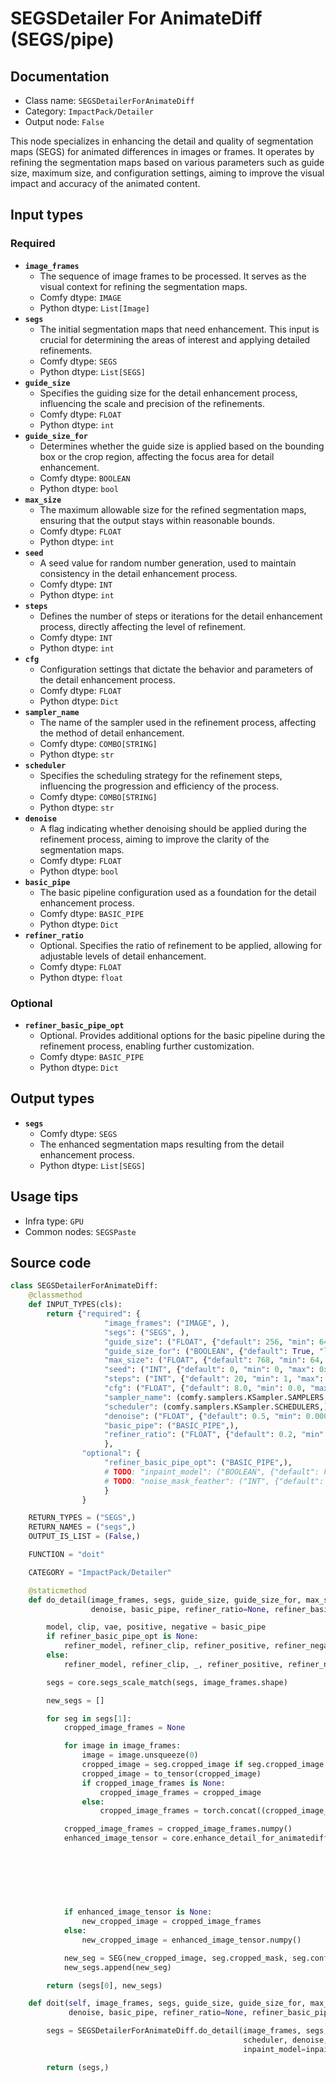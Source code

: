 # SEGSDetailer For AnimateDiff (SEGS/pipe)
## Documentation
- Class name: `SEGSDetailerForAnimateDiff`
- Category: `ImpactPack/Detailer`
- Output node: `False`

This node specializes in enhancing the detail and quality of segmentation maps (SEGS) for animated differences in images or frames. It operates by refining the segmentation maps based on various parameters such as guide size, maximum size, and configuration settings, aiming to improve the visual impact and accuracy of the animated content.
## Input types
### Required
- **`image_frames`**
    - The sequence of image frames to be processed. It serves as the visual context for refining the segmentation maps.
    - Comfy dtype: `IMAGE`
    - Python dtype: `List[Image]`
- **`segs`**
    - The initial segmentation maps that need enhancement. This input is crucial for determining the areas of interest and applying detailed refinements.
    - Comfy dtype: `SEGS`
    - Python dtype: `List[SEGS]`
- **`guide_size`**
    - Specifies the guiding size for the detail enhancement process, influencing the scale and precision of the refinements.
    - Comfy dtype: `FLOAT`
    - Python dtype: `int`
- **`guide_size_for`**
    - Determines whether the guide size is applied based on the bounding box or the crop region, affecting the focus area for detail enhancement.
    - Comfy dtype: `BOOLEAN`
    - Python dtype: `bool`
- **`max_size`**
    - The maximum allowable size for the refined segmentation maps, ensuring that the output stays within reasonable bounds.
    - Comfy dtype: `FLOAT`
    - Python dtype: `int`
- **`seed`**
    - A seed value for random number generation, used to maintain consistency in the detail enhancement process.
    - Comfy dtype: `INT`
    - Python dtype: `int`
- **`steps`**
    - Defines the number of steps or iterations for the detail enhancement process, directly affecting the level of refinement.
    - Comfy dtype: `INT`
    - Python dtype: `int`
- **`cfg`**
    - Configuration settings that dictate the behavior and parameters of the detail enhancement process.
    - Comfy dtype: `FLOAT`
    - Python dtype: `Dict`
- **`sampler_name`**
    - The name of the sampler used in the refinement process, affecting the method of detail enhancement.
    - Comfy dtype: `COMBO[STRING]`
    - Python dtype: `str`
- **`scheduler`**
    - Specifies the scheduling strategy for the refinement steps, influencing the progression and efficiency of the process.
    - Comfy dtype: `COMBO[STRING]`
    - Python dtype: `str`
- **`denoise`**
    - A flag indicating whether denoising should be applied during the refinement process, aiming to improve the clarity of the segmentation maps.
    - Comfy dtype: `FLOAT`
    - Python dtype: `bool`
- **`basic_pipe`**
    - The basic pipeline configuration used as a foundation for the detail enhancement process.
    - Comfy dtype: `BASIC_PIPE`
    - Python dtype: `Dict`
- **`refiner_ratio`**
    - Optional. Specifies the ratio of refinement to be applied, allowing for adjustable levels of detail enhancement.
    - Comfy dtype: `FLOAT`
    - Python dtype: `float`
### Optional
- **`refiner_basic_pipe_opt`**
    - Optional. Provides additional options for the basic pipeline during the refinement process, enabling further customization.
    - Comfy dtype: `BASIC_PIPE`
    - Python dtype: `Dict`
## Output types
- **`segs`**
    - Comfy dtype: `SEGS`
    - The enhanced segmentation maps resulting from the detail enhancement process.
    - Python dtype: `List[SEGS]`
## Usage tips
- Infra type: `GPU`
- Common nodes: `SEGSPaste`


## Source code
```python
class SEGSDetailerForAnimateDiff:
    @classmethod
    def INPUT_TYPES(cls):
        return {"required": {
                     "image_frames": ("IMAGE", ),
                     "segs": ("SEGS", ),
                     "guide_size": ("FLOAT", {"default": 256, "min": 64, "max": MAX_RESOLUTION, "step": 8}),
                     "guide_size_for": ("BOOLEAN", {"default": True, "label_on": "bbox", "label_off": "crop_region"}),
                     "max_size": ("FLOAT", {"default": 768, "min": 64, "max": MAX_RESOLUTION, "step": 8}),
                     "seed": ("INT", {"default": 0, "min": 0, "max": 0xffffffffffffffff}),
                     "steps": ("INT", {"default": 20, "min": 1, "max": 10000}),
                     "cfg": ("FLOAT", {"default": 8.0, "min": 0.0, "max": 100.0}),
                     "sampler_name": (comfy.samplers.KSampler.SAMPLERS,),
                     "scheduler": (comfy.samplers.KSampler.SCHEDULERS,),
                     "denoise": ("FLOAT", {"default": 0.5, "min": 0.0001, "max": 1.0, "step": 0.01}),
                     "basic_pipe": ("BASIC_PIPE",),
                     "refiner_ratio": ("FLOAT", {"default": 0.2, "min": 0.0, "max": 1.0})
                     },
                "optional": {
                     "refiner_basic_pipe_opt": ("BASIC_PIPE",),
                     # TODO: "inpaint_model": ("BOOLEAN", {"default": False, "label_on": "enabled", "label_off": "disabled"}),
                     # TODO: "noise_mask_feather": ("INT", {"default": 0, "min": 0, "max": 100, "step": 1}),
                     }
                }

    RETURN_TYPES = ("SEGS",)
    RETURN_NAMES = ("segs",)
    OUTPUT_IS_LIST = (False,)

    FUNCTION = "doit"

    CATEGORY = "ImpactPack/Detailer"

    @staticmethod
    def do_detail(image_frames, segs, guide_size, guide_size_for, max_size, seed, steps, cfg, sampler_name, scheduler,
                  denoise, basic_pipe, refiner_ratio=None, refiner_basic_pipe_opt=None, inpaint_model=False, noise_mask_feather=0):

        model, clip, vae, positive, negative = basic_pipe
        if refiner_basic_pipe_opt is None:
            refiner_model, refiner_clip, refiner_positive, refiner_negative = None, None, None, None
        else:
            refiner_model, refiner_clip, _, refiner_positive, refiner_negative = refiner_basic_pipe_opt

        segs = core.segs_scale_match(segs, image_frames.shape)

        new_segs = []

        for seg in segs[1]:
            cropped_image_frames = None

            for image in image_frames:
                image = image.unsqueeze(0)
                cropped_image = seg.cropped_image if seg.cropped_image is not None else crop_tensor4(image, seg.crop_region)
                cropped_image = to_tensor(cropped_image)
                if cropped_image_frames is None:
                    cropped_image_frames = cropped_image
                else:
                    cropped_image_frames = torch.concat((cropped_image_frames, cropped_image), dim=0)

            cropped_image_frames = cropped_image_frames.numpy()
            enhanced_image_tensor = core.enhance_detail_for_animatediff(cropped_image_frames, model, clip, vae, guide_size, guide_size_for, max_size,
                                                                        seg.bbox, seed, steps, cfg, sampler_name, scheduler,
                                                                        positive, negative, denoise, seg.cropped_mask,
                                                                        refiner_ratio=refiner_ratio, refiner_model=refiner_model,
                                                                        refiner_clip=refiner_clip, refiner_positive=refiner_positive,
                                                                        refiner_negative=refiner_negative,
                                                                        inpaint_model=inpaint_model, noise_mask_feather=noise_mask_feather)

            if enhanced_image_tensor is None:
                new_cropped_image = cropped_image_frames
            else:
                new_cropped_image = enhanced_image_tensor.numpy()

            new_seg = SEG(new_cropped_image, seg.cropped_mask, seg.confidence, seg.crop_region, seg.bbox, seg.label, None)
            new_segs.append(new_seg)

        return (segs[0], new_segs)

    def doit(self, image_frames, segs, guide_size, guide_size_for, max_size, seed, steps, cfg, sampler_name, scheduler,
             denoise, basic_pipe, refiner_ratio=None, refiner_basic_pipe_opt=None, inpaint_model=False, noise_mask_feather=0):

        segs = SEGSDetailerForAnimateDiff.do_detail(image_frames, segs, guide_size, guide_size_for, max_size, seed, steps, cfg, sampler_name,
                                                    scheduler, denoise, basic_pipe, refiner_ratio, refiner_basic_pipe_opt,
                                                    inpaint_model=inpaint_model, noise_mask_feather=noise_mask_feather)

        return (segs,)

```
